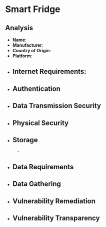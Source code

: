 # Smart Fridge
## Analysis
- **Name**: 
- **Manufacturer**: 
- **Country of Origin**: 
- **Platform**: 
- **Internet Requirements**:
    - 
- **Authentication**
    - 
- **Data Transmission Security**
    - 
- **Physical Security**
    - 
- **Storage**
    - 
        - 
- **Data Requirements**
    - 
- **Data Gathering**
    -    
- **Vulnerability Remediation**
    - 
- **Vulnerability Transparency**
    - 

